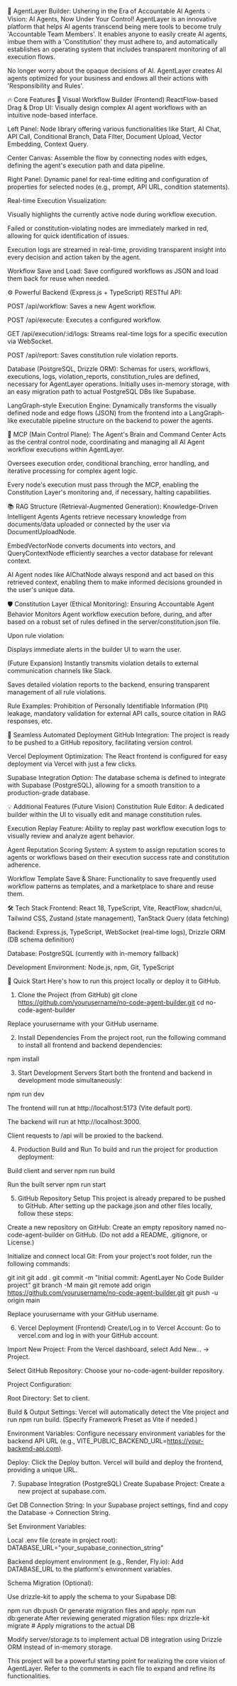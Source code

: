 🚀 AgentLayer Builder: Ushering in the Era of Accountable AI Agents
💡 Vision: AI Agents, Now Under Your Control!
AgentLayer is an innovative platform that helps AI agents transcend being mere tools to become truly 'Accountable Team Members'.
It enables anyone to easily create AI agents, imbue them with a 'Constitution' they must adhere to, and automatically establishes an operating system that includes transparent monitoring of all execution flows.

No longer worry about the opaque decisions of AI. AgentLayer creates AI agents optimized for your business and endows all their actions with 'Responsibility and Rules'.

🔥 Core Features
🎨 Visual Workflow Builder (Frontend)
ReactFlow-based Drag & Drop UI: Visually design complex AI agent workflows with an intuitive node-based interface.

Left Panel: Node library offering various functionalities like Start, AI Chat, API Call, Conditional Branch, Data Filter, Document Upload, Vector Embedding, Context Query.

Center Canvas: Assemble the flow by connecting nodes with edges, defining the agent's execution path and data pipeline.

Right Panel: Dynamic panel for real-time editing and configuration of properties for selected nodes (e.g., prompt, API URL, condition statements).

Real-time Execution Visualization:

Visually highlights the currently active node during workflow execution.

Failed or constitution-violating nodes are immediately marked in red, allowing for quick identification of issues.

Execution logs are streamed in real-time, providing transparent insight into every decision and action taken by the agent.

Workflow Save and Load: Save configured workflows as JSON and load them back for reuse when needed.

⚙️ Powerful Backend (Express.js + TypeScript)
RESTful API:

POST /api/workflow: Saves a new Agent workflow.

POST /api/execute: Executes a configured workflow.

GET /api/execution/:id/logs: Streams real-time logs for a specific execution via WebSocket.

POST /api/report: Saves constitution rule violation reports.

Database (PostgreSQL, Drizzle ORM): Schemas for users, workflows, executions, logs, violation_reports, constitution_rules are defined, necessary for AgentLayer operations. Initially uses in-memory storage, with an easy migration path to actual PostgreSQL DBs like Supabase.

LangGraph-style Execution Engine: Dynamically transforms the visually defined node and edge flows (JSON) from the frontend into a LangGraph-like executable pipeline structure on the backend to power the agents.

🧠 MCP (Main Control Plane): The Agent's Brain and Command Center
Acts as the central control node, coordinating and managing all AI Agent workflow executions within AgentLayer.

Oversees execution order, conditional branching, error handling, and iterative processing for complex agent logic.

Every node's execution must pass through the MCP, enabling the Constitution Layer's monitoring and, if necessary, halting capabilities.

📚 RAG Structure (Retrieval-Augmented Generation): Knowledge-Driven Intelligent Agents
Agents retrieve necessary knowledge from documents/data uploaded or connected by the user via DocumentUploadNode.

EmbedVectorNode converts documents into vectors, and QueryContextNode efficiently searches a vector database for relevant context.

AI Agent nodes like AIChatNode always respond and act based on this retrieved context, enabling them to make informed decisions grounded in the user's unique data.

🛡️ Constitution Layer (Ethical Monitoring): Ensuring Accountable Agent Behavior
Monitors Agent workflow execution before, during, and after based on a robust set of rules defined in the server/constitution.json file.

Upon rule violation:

Displays immediate alerts in the builder UI to warn the user.

(Future Expansion) Instantly transmits violation details to external communication channels like Slack.

Saves detailed violation reports to the backend, ensuring transparent management of all rule violations.

Rule Examples: Prohibition of Personally Identifiable Information (PII) leakage, mandatory validation for external API calls, source citation in RAG responses, etc.

🚀 Seamless Automated Deployment
GitHub Integration: The project is ready to be pushed to a GitHub repository, facilitating version control.

Vercel Deployment Optimization: The React frontend is configured for easy deployment via Vercel with just a few clicks.

Supabase Integration Option: The database schema is defined to integrate with Supabase (PostgreSQL), allowing for a smooth transition to a production-grade database.

💡 Additional Features (Future Vision)
Constitution Rule Editor: A dedicated builder within the UI to visually edit and manage constitution rules.

Execution Replay Feature: Ability to replay past workflow execution logs to visually review and analyze agent behavior.

Agent Reputation Scoring System: A system to assign reputation scores to agents or workflows based on their execution success rate and constitution adherence.

Workflow Template Save & Share: Functionality to save frequently used workflow patterns as templates, and a marketplace to share and reuse them.

🛠️ Tech Stack
Frontend: React 18, TypeScript, Vite, ReactFlow, shadcn/ui, Tailwind CSS, Zustand (state management), TanStack Query (data fetching)

Backend: Express.js, TypeScript, WebSocket (real-time logs), Drizzle ORM (DB schema definition)

Database: PostgreSQL (currently with in-memory fallback)

Development Environment: Node.js, npm, Git, TypeScript

🚀 Quick Start
Here's how to run this project locally or deploy it to GitHub.

1. Clone the Project (from GitHub)
git clone https://github.com/yourusername/no-code-agent-builder.git
cd no-code-agent-builder

Replace yourusername with your GitHub username.

2. Install Dependencies
From the project root, run the following command to install all frontend and backend dependencies:

npm install

3. Start Development Servers
Start both the frontend and backend in development mode simultaneously:

npm run dev

The frontend will run at http://localhost:5173 (Vite default port).

The backend will run at http://localhost:3000.

Client requests to /api will be proxied to the backend.

4. Production Build and Run
To build and run the project for production deployment:

 Build client and server
npm run build

 Run the built server
npm run start

5. GitHub Repository Setup
This project is already prepared to be pushed to GitHub. After setting up the package.json and other files locally, follow these steps:

Create a new repository on GitHub: Create an empty repository named no-code-agent-builder on GitHub. (Do not add a README, .gitignore, or License.)

Initialize and connect local Git: From your project's root folder, run the following commands:

git init
git add .
git commit -m "Initial commit: AgentLayer No Code Builder project"
git branch -M main
git remote add origin https://github.com/yourusername/no-code-agent-builder.git
git push -u origin main

Replace yourusername with your GitHub username.

6. Vercel Deployment (Frontend)
Create/Log in to Vercel Account: Go to vercel.com and log in with your GitHub account.

Import New Project: From the Vercel dashboard, select Add New... -> Project.

Select GitHub Repository: Choose your no-code-agent-builder repository.

Project Configuration:

Root Directory: Set to client.

Build & Output Settings: Vercel will automatically detect the Vite project and run npm run build. (Specify Framework Preset as Vite if needed.)

Environment Variables: Configure necessary environment variables for the backend API URL (e.g., VITE_PUBLIC_BACKEND_URL=https://your-backend-api.com).

Deploy: Click the Deploy button. Vercel will build and deploy the frontend, providing a unique URL.

7. Supabase Integration (PostgreSQL)
Create Supabase Project: Create a new project at supabase.com.

Get DB Connection String: In your Supabase project settings, find and copy the Database -> Connection String.

Set Environment Variables:

Local .env file (create in project root): DATABASE_URL="your_supabase_connection_string"

Backend deployment environment (e.g., Render, Fly.io): Add DATABASE_URL to the platform's environment variables.

Schema Migration (Optional):

Use drizzle-kit to apply the schema to your Supabase DB:

npm run db:push
Or generate migration files and apply:
npm run db:generate
After reviewing generated migration files:
npx drizzle-kit migrate # Apply migrations to the actual DB

Modify server/storage.ts to implement actual DB integration using Drizzle ORM instead of in-memory storage.

This project will be a powerful starting point for realizing the core vision of AgentLayer. Refer to the comments in each file to expand and refine its functionalities.
